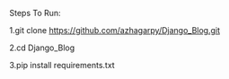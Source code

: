 Steps To Run:

1.git clone https://github.com/azhagarpy/Django_Blog.git

2.cd Django_Blog

3.pip install requirements.txt


